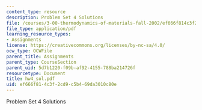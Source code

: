 ```yaml
---
content_type: resource
description: Problem Set 4 Solutions
file: /courses/3-00-thermodynamics-of-materials-fall-2002/ef666f814c3f2cd9c5b469da3010c80e_hw4_sol.pdf
file_type: application/pdf
learning_resource_types:
- Assignments
license: https://creativecommons.org/licenses/by-nc-sa/4.0/
ocw_type: OCWFile
parent_title: Assignments
parent_type: CourseSection
parent_uid: 5d7b1220-f09b-af92-4155-788ba214726f
resourcetype: Document
title: hw4_sol.pdf
uid: ef666f81-4c3f-2cd9-c5b4-69da3010c80e
---
```

Problem Set 4 Solutions
